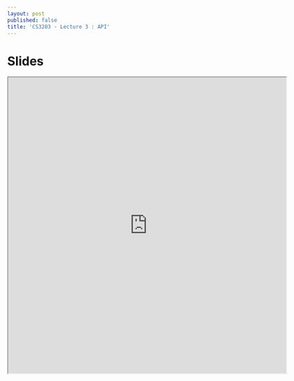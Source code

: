```yaml
---
layout: post
published: false
title: 'CS3203 - Lecture 3 : API'
---
```

# Slides
<iframe src="https://drive.google.com/file/d/1-DwfadLQBs4AiVDPkSi7uqvNPq9bL6Nr/preview" width="640" height="680"></iframe>
